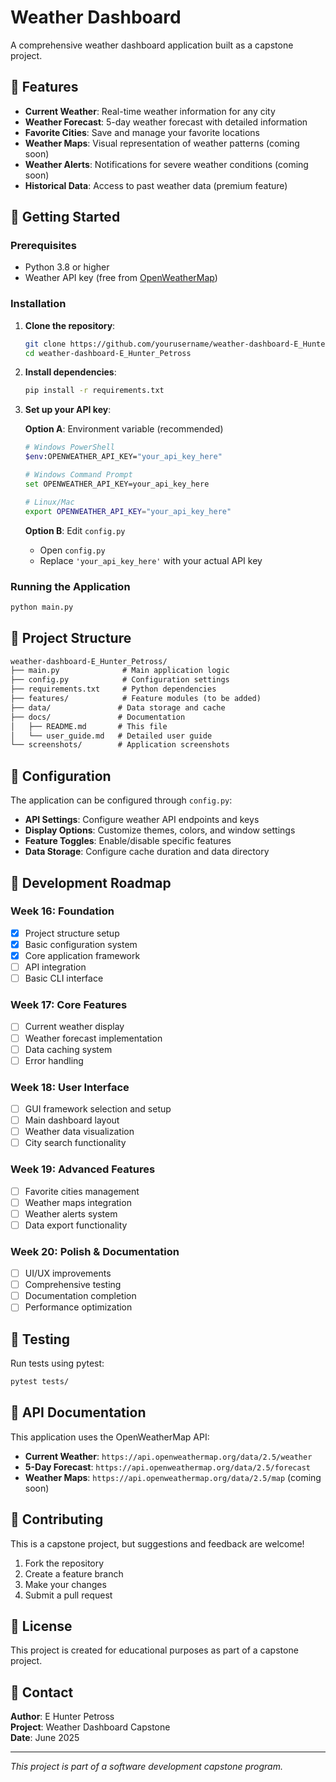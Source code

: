 # Weather Dashboard

A comprehensive weather dashboard application built as a capstone project.

## 🌟 Features

- **Current Weather**: Real-time weather information for any city
- **Weather Forecast**: 5-day weather forecast with detailed information
- **Favorite Cities**: Save and manage your favorite locations
- **Weather Maps**: Visual representation of weather patterns (coming soon)
- **Weather Alerts**: Notifications for severe weather conditions (coming soon)
- **Historical Data**: Access to past weather data (premium feature)

## 🚀 Getting Started

### Prerequisites

- Python 3.8 or higher
- Weather API key (free from [OpenWeatherMap](https://openweathermap.org/api))

### Installation

1. **Clone the repository**:

   ```bash
   git clone https://github.com/yourusername/weather-dashboard-E_Hunter_Petross.git
   cd weather-dashboard-E_Hunter_Petross
   ```

2. **Install dependencies**:

   ```bash
   pip install -r requirements.txt
   ```

3. **Set up your API key**:
   
   **Option A**: Environment variable (recommended)

   ```bash
   # Windows PowerShell
   $env:OPENWEATHER_API_KEY="your_api_key_here"
   
   # Windows Command Prompt
   set OPENWEATHER_API_KEY=your_api_key_here
   
   # Linux/Mac
   export OPENWEATHER_API_KEY="your_api_key_here"
   ```
   
   **Option B**: Edit `config.py`
   - Open `config.py`
   - Replace `'your_api_key_here'` with your actual API key

### Running the Application

```bash
python main.py
```

## 📁 Project Structure

```txt
weather-dashboard-E_Hunter_Petross/
├── main.py              # Main application logic
├── config.py            # Configuration settings
├── requirements.txt     # Python dependencies
├── features/            # Feature modules (to be added)
├── data/               # Data storage and cache
├── docs/               # Documentation
│   ├── README.md       # This file
│   └── user_guide.md   # Detailed user guide
└── screenshots/        # Application screenshots
```

## 🔧 Configuration

The application can be configured through `config.py`:

- **API Settings**: Configure weather API endpoints and keys
- **Display Options**: Customize themes, colors, and window settings
- **Feature Toggles**: Enable/disable specific features
- **Data Storage**: Configure cache duration and data directory

## 🎯 Development Roadmap

### Week 16: Foundation

- [x] Project structure setup
- [x] Basic configuration system
- [x] Core application framework
- [ ] API integration
- [ ] Basic CLI interface

### Week 17: Core Features

- [ ] Current weather display
- [ ] Weather forecast implementation
- [ ] Data caching system
- [ ] Error handling

### Week 18: User Interface

- [ ] GUI framework selection and setup
- [ ] Main dashboard layout
- [ ] Weather data visualization
- [ ] City search functionality

### Week 19: Advanced Features

- [ ] Favorite cities management
- [ ] Weather maps integration
- [ ] Weather alerts system
- [ ] Data export functionality

### Week 20: Polish & Documentation

- [ ] UI/UX improvements
- [ ] Comprehensive testing
- [ ] Documentation completion
- [ ] Performance optimization

## 🧪 Testing

Run tests using pytest:

```bash
pytest tests/
```

## 📖 API Documentation

This application uses the OpenWeatherMap API:

- **Current Weather**: `https://api.openweathermap.org/data/2.5/weather`
- **5-Day Forecast**: `https://api.openweathermap.org/data/2.5/forecast`
- **Weather Maps**: `https://api.openweathermap.org/data/2.5/map` (coming soon)

## 🤝 Contributing

This is a capstone project, but suggestions and feedback are welcome!

1. Fork the repository
2. Create a feature branch
3. Make your changes
4. Submit a pull request

## 📜 License

This project is created for educational purposes as part of a capstone project.

## 📧 Contact

**Author**: E Hunter Petross  
**Project**: Weather Dashboard Capstone  
**Date**: June 2025

---

*This project is part of a software development capstone program.*